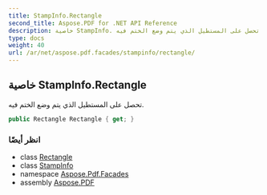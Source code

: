 ```yaml
---
title: StampInfo.Rectangle
second_title: Aspose.PDF for .NET API Reference
description: خاصية StampInfo. تحصل على المستطيل الذي يتم وضع الختم فيه
type: docs
weight: 40
url: /ar/net/aspose.pdf.facades/stampinfo/rectangle/
---
```

## خاصية StampInfo.Rectangle

تحصل على المستطيل الذي يتم وضع الختم فيه.

```csharp
public Rectangle Rectangle { get; }
```

### انظر أيضًا

* class [Rectangle](../../../aspose.pdf/rectangle/)
* class [StampInfo](../)
* namespace [Aspose.Pdf.Facades](../../../aspose.pdf.facades/)
* assembly [Aspose.PDF](../../../)